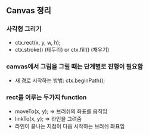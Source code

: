 ## Canvas 정리

### 사각형 그리기

- ctx.rect(x, y, w, h);
- ctx.stroke() (테두리) or ctx.fill() (채우기)

### canvas에서 그림을 그릴 때는 단계별로 진행이 필요함

- 새 경로 시작하는 방법: ctx.beginPath();

### rect를 이루는 두가지 function

- moveTo(x, y); => 브러쉬의 좌표를 움직임
- linkTo(x, y); => 라인을 그려줌
- 라인이 끝나는 지점이 다음 시작하는 브러쉬 좌표임
